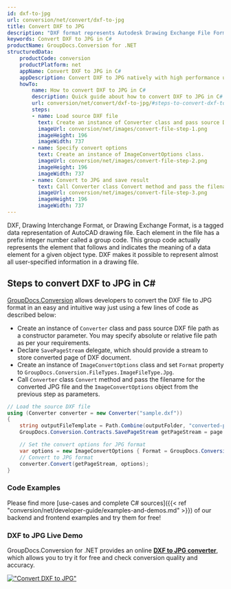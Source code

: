 ```yaml
---
id: dxf-to-jpg
url: conversion/net/convert/dxf-to-jpg
title: Convert DXF to JPG
description: "DXF format represents Autodesk Drawing Exchange File Format with .dxf extension. Learn how to convert DXF to JPG file programmatically in C# language using GroupDocs.Conversion for .NET library."
keywords: Convert DXF to JPG in C#
productName: GroupDocs.Conversion for .NET
structuredData:
    productCode: conversion
    productPlatform: net
    appName: Convert DXF to JPG in C#
    appDescription: Convert DXF to JPG natively with high performance using C# language and server side GroupDocs.Conversion for .NET APIs, without the use of any software like Microsoft or Open Office.
    howTo:
        name: How to convert DXF to JPG in C# 
        description: Quick guide about how to convert DXF to JPG in C# with high performance and accuracy.
        url: conversion/net/convert/dxf-to-jpg/#steps-to-convert-dxf-to-jpg-in-c
        steps:
        - name: Load source DXF file 
          text: Create an instance of Converter class and pass source DXF file path as a constructor parameter. You may specify absolute or relative file path as per your requirements. 
          imageUrl: conversion/net/images/convert-file-step-1.png
          imageHeight: 196
          imageWidth: 737
        - name: Specify convert options 
          text: Create an instance of ImageConvertOptions class.
          imageUrl: conversion/net/images/convert-file-step-2.png
          imageHeight: 196
          imageWidth: 737
        - name: Convert to JPG and save result 
          text: Call Converter class Convert method and pass the filename for the converted HTML file and the ImageConvertOptions object from the previous step as parameters.
          imageUrl: conversion/net/images/convert-file-step-3.png
          imageHeight: 196
          imageWidth: 737
---
```


DXF, Drawing Interchange Format, or Drawing Exchange Format, is a tagged data representation of AutoCAD drawing file. Each element in the file has a prefix integer number called a group code. This group code actually represents the element that follows and indicates the meaning of a data element for a given object type. DXF makes it possible to represent almost all user-specified information in a drawing file.

## Steps to convert DXF to JPG in C#

[GroupDocs.Conversion](https://products.groupdocs.com/conversion/net) allows developers to convert the DXF file to JPG format in an easy and intuitive way just using a few lines of code as described below:

* Create an instance of `Converter` class and pass source DXF file path as a constructor parameter. You may specify absolute or relative file path as per your requirements. 
* Declare `SavePageStream` delegate, which should provide a stream to store converted page of DXF document.
* Create an instance of `ImageConvertOptions` class and set `Format` property to `GroupDocs.Conversion.FileTypes.ImageFileType.Jpg`.
* Call `Converter` class `Convert` method and pass the filename for the converted JPG file and the `ImageConvertOptions` object from the previous step as parameters.

```csharp
// Load the source DXF file
using (Converter converter = new Converter("sample.dxf"))
{
    string outputFileTemplate = Path.Combine(outputFolder, "converted-page-{0}.jpg");
    GroupDocs.Conversion.Contracts.SavePageStream getPageStream = page => new FileStream(string.Format(outputFileTemplate, page), FileMode.Create);

    // Set the convert options for JPG format
    var options = new ImageConvertOptions { Format = GroupDocs.Conversion.FileTypes.ImageFileType.Jpg };   
    // Convert to JPG format
    converter.Convert(getPageStream, options);
}
```

### Code Examples

Please find more [use-cases and complete C# sources]({{< ref "conversion/net/developer-guide/examples-and-demos.md" >}}) of our backend and frontend examples and try them for free!

### DXF to JPG Live Demo

GroupDocs.Conversion for .NET provides an online [**DXF to JPG converter**](https://products.groupdocs.app/conversion/dxf-to-jpg), which allows you to try it for free and check conversion quality and accuracy.

[!["Convert DXF to JPG"](conversion/net/images/convert-to-jpg/convert-dxf-to-jpg.png)](https://products.groupdocs.app/conversion/dxf-to-jpg)